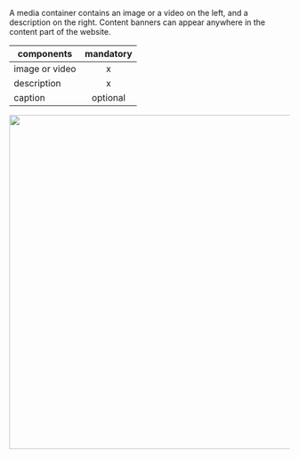 A media container contains an image or a video on the left, and a description on the right. Content banners can appear anywhere in the content part of the website.

|   components    | mandatory   |   
| ------------- |:-------------:| 
| image or video | x | 
| description    | x |   
| caption        | optional|   

<img src="http://inno-ecl.s3.amazonaws.com/media/images/EC/Media%20Container/Media%20Container.png" width=600>
